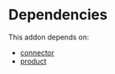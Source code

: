 # Dependencies

This addon depends on:

- [connector](https://github.com/bringout/oca-technical)
- [product](https://github.com/bringout/oca-ocb-sale/tree/180760d29eed276994d9dc061dc7089d5bfe0014/odoo-bringout-oca-ocb-product)
